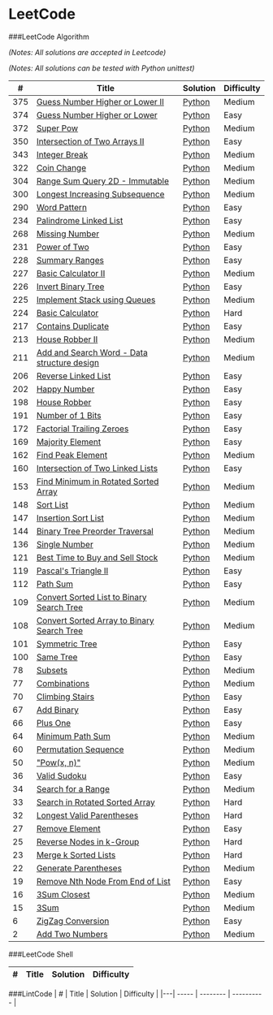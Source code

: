 LeetCode
========

###LeetCode Algorithm

*(Notes: All solutions are accepted in Leetcode)*

*(Notes: All solutions can be tested with Python unittest)*

| # | Title | Solution | Difficulty |
|---| ----- | -------- | ---------- |
|375|[Guess Number Higher or Lower II](https://leetcode.com/problems/guess-number-higher-or-lower-ii/) | [Python](./Python/guess_number_higher_or_lower_ii.py)|Medium|
|374|[Guess Number Higher or Lower](https://leetcode.com/problems/guess-number-higher-or-lower/) | [Python](./Python/guess_number_higher_or_lower.py)|Easy|
|372|[Super Pow](https://leetcode.com/problems/super-pow/) | [Python](./Python/super_pow.py)|Medium|
|350|[Intersection of Two Arrays II](https://leetcode.com/problems/intersection-of-two-arrays-ii/) | [Python](./Python/intersection_of_two_arrays_ii.py)|Easy|
|343|[Integer Break](https://leetcode.com/problems/integer-break/) | [Python](./Python/integer_break.py)|Medium|
|322|[Coin Change](https://leetcode.com/problems/coin-change/) | [Python](./Python/coin_change.py)|Medium|
|304|[Range Sum Query 2D - Immutable](https://leetcode.com/problems/range-sum-query-2d-immutable/) | [Python](./Python/range_sum_query_2d_immutable.py)|Medium|
|300|[Longest Increasing Subsequence](https://leetcode.com/problems/longest-increasing-subsequence/)  | [Python](./Python/longest_increasing_subsequence.py)|Medium|
|290|[Word Pattern](https://leetcode.com/problems/word-pattern/) | [Python](./Python/word_pattern.py)|Easy|
|234|[Palindrome Linked List](https://leetcode.com/problems/palindrome-linked-list/)| [Python](./Python/palindrome_linked_list.py)|Easy|
|268|[Missing Number](https://leetcode.com/problems/missing-number/)| [Python](./Python/missing_number.py)|Medium|
|231|[Power of Two](https://leetcode.com/problems/power-of-two/)| [Python](./Python/power_of_two.py)|Easy|
|228|[Summary Ranges](https://leetcode.com/problems/summary-ranges/)| [Python](./Python/summary_ranges.py)|Easy|
|227|[Basic Calculator II](https://leetcode.com/problems/basic-calculator-ii/)| [Python](./Python/basic_calculator_ii.py)|Medium|
|226|[Invert Binary Tree](https://leetcode.com/problems/invert-binary-tree/)| [Python](./Python/invert_binary_tree.py)|Easy|
|225|[Implement Stack using Queues](https://leetcode.com/problems/implement-stack-using-queues/)| [Python](./Python/implement_stack_using_queues.py)|Medium|
|224|[Basic Calculator](https://leetcode.com/problems/basic-calculator/)| [Python](./Python/basic_calculator.py)|Hard|
|217|[Contains Duplicate](https://leetcode.com/problems/contains-duplicate/)| [Python](./Python/contains_duplicate.py)|Easy|
|213|[House Robber II](https://leetcode.com/problems/house-robber-ii/)| [Python](./Python/house_robber_ii.py)|Medium|
|211|[Add and Search Word - Data structure design](https://leetcode.com/problems/add-and-search-word-data-structure-design/)| [Python](./Python/add_and_search_word_data_structure_design.py)|Medium|
|206|[Reverse Linked List](https://leetcode.com/problems/reverse-linked-list/)| [Python](./Python/reverse_linked_list.py)|Easy|
|202|[Happy Number](https://leetcode.com/problems/happy-number/)| [Python](./Python/happy_number.py)|Easy|
|198|[House Robber](https://leetcode.com/problems/house-robber/)| [Python](./Python/house_robber.py)|Easy|
|191|[Number of 1 Bits](https://oj.leetcode.com/problems/number-of-1-bits/)| [Python](./Python/number_of_1_bits.py)|Easy|
|172|[Factorial Trailing Zeroes](https://oj.leetcode.com/problems/factorial-trailing-zeroes/) | [Python](./Python/factorial_trailing_zeroes.py)|Easy|
|169|[Majority Element](https://oj.leetcode.com/problems/majority-element/) | [Python](./Python/majority_element.py)|Easy|
|162|[Find Peak Element](https://oj.leetcode.com/problems/find-peak-element/) | [Python](./Python/find_peak_element.py)|Medium|
|160|[Intersection of Two Linked Lists](https://oj.leetcode.com/problems/intersection-of-two-linked-lists/) | [Python](./Python/intersection_of_two_linked_lists.py)|Easy|
|153|[Find Minimum in Rotated Sorted Array](https://oj.leetcode.com/problems/find-minimum-in-rotated-sorted-array/)| [Python](./Python/find_minimum_in_rotated_sorted_array.py)|Medium|
|148|[Sort List](https://oj.leetcode.com/problems/sort-list/)| [Python](./Python/sort_list.py)|Medium|
|147|[Insertion Sort List](https://oj.leetcode.com/problems/insertion-sort-list/)| [Python](./Python/insertion_sort_list.py)|Medium|
|144|[Binary Tree Preorder Traversal](https://oj.leetcode.com/problems/binary-tree-preorder-traversal/)| [Python](./Python/binary_tree_preorder_traversal.py)|Medium|
|136|[Single Number](https://oj.leetcode.com/problems/single-number/)| [Python](./Python/single_number.py)|Medium|
|121|[Best Time to Buy and Sell Stock](https://oj.leetcode.com/problems/best-time-to-buy-and-sell-stock/)| [Python](./Python/best_time_to_buy_and_sell_stock.py)|Medium|
|119|[Pascal's Triangle II](https://oj.leetcode.com/problems/pascals-triangle-ii/)| [Python](./Python/pascals_triangle_ii.py)|Easy|
|112|[Path Sum](https://oj.leetcode.com/problems/path-sum/)| [Python](./Python/path_sum.py)|Easy|
|109|[Convert Sorted List to Binary Search Tree](https://oj.leetcode.com/problems/convert-sorted-list-to-binary-search-tree/)| [Python](./Python/convert_sorted_list_to_binary_search_tree.py)|Medium|
|108|[Convert Sorted Array to Binary Search Tree](https://oj.leetcode.com/problems/convert-sorted-array-to-binary-search-tree/)| [Python](./Python/convert_sorted_array_to_binary_search_tree.py)|Medium|
|101|[Symmetric Tree](https://oj.leetcode.com/problems/symmetric-tree/)| [Python](./Python/symmetric_tree.py)|Easy|
|100|[Same Tree](https://oj.leetcode.com/problems/same-tree/)| [Python](./Python/same_tree.py)|Easy|
|78|[Subsets](https://oj.leetcode.com/problems/subsets/)| [Python](./Python/subsets.py)|Medium|
|77|[Combinations](https://oj.leetcode.com/problems/combinations/)| [Python](./Python/combinations.py)|Medium|
|70|[Climbing Stairs](https://oj.leetcode.com/problems/climbing-stairs/)| [Python](./Python/climbing_stairs.py)|Easy|
|67|[Add Binary](https://oj.leetcode.com/problems/add-binary/)| [Python](./Python/add_binary.py)|Easy|
|66|[Plus One](https://oj.leetcode.com/problems/plus-one/)| [Python](./Python/plus_one.py)|Easy|
|64|[Minimum Path Sum](https://oj.leetcode.com/problems/minimum-path-sum/)| [Python](./Python/minimum_path_sum.py)|Medium|
|60|[Permutation Sequence](https://oj.leetcode.com/problems/permutation-sequence/)| [Python](./Python/permutation_sequence.py)|Medium|
|50|["Pow(x, n)"](https://oj.leetcode.com/problems/powx-n/)| [Python](./Python/powx_n.py)|Medium|
|36|[Valid Sudoku](https://oj.leetcode.com/problems/valid-sudoku/)| [Python](./Python/valid_sudoku.py)|Easy|
|34|[Search for a Range](https://oj.leetcode.com/problems/search-for-a-range/)| [Python](./Python/search_for_a_range.py)|Medium|
|33|[Search in Rotated Sorted Array](https://oj.leetcode.com/problems/search-in-rotated-sorted-array/)| [Python](./Python/search_in_rotated_sorted_array.py)|Hard|
|32|[Longest Valid Parentheses](https://oj.leetcode.com/problems/longest-valid-parentheses/)| [Python](./Python/longest_valid_parentheses.py)|Hard|
|27|[Remove Element](https://oj.leetcode.com/problems/remove-element/)| [Python](./Python/remove_element.py)|Easy|
|25|[Reverse Nodes in k-Group](https://oj.leetcode.com/problems/reverse-nodes-in-k-group/)| [Python](./Python/reverse_nodes_in_k_group.py)|Hard|
|23|[Merge k Sorted Lists](https://oj.leetcode.com/problems/merge-k-sorted-lists/)| [Python](./Python/merge_k_sorted_lists.py)|Hard|
|22|[Generate Parentheses](https://oj.leetcode.com/problems/generate-parentheses/)| [Python](./Python/generate_parentheses.py)|Medium|
|19|[Remove Nth Node From End of List](https://oj.leetcode.com/problems/remove-nth-node-from-end-of-list/)| [Python](./Python/remove_nth_node_from_end_of_list.py)|Easy|
|16|[3Sum Closest](https://oj.leetcode.com/problems/3sum-closest/)| [Python](./Python/3sum_closest.py)|Medium|
|15|[3Sum](https://oj.leetcode.com/problems/3sum/)| [Python](./Python/3sum.py)|Medium|
|6|[ZigZag Conversion](https://oj.leetcode.com/problems/zigzag-conversion/)| [Python](./Python/zigzag_conversion.py)|Easy|
|2|[Add Two Numbers](https://oj.leetcode.com/problems/add-two-numbers/)| [Python](./Python/add_two_numbers.py)|Medium|


###LeetCode Shell


| # | Title | Solution | Difficulty |
|---| ----- | -------- | ---------- |


###LintCode
| # | Title | Solution | Difficulty |
|---| ----- | -------- | ---------- |

